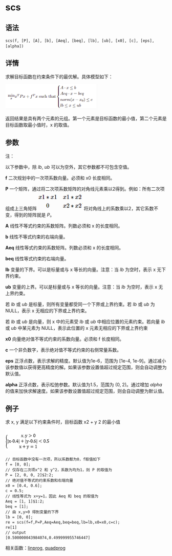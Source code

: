 # scs

## 语法

`scs(f, [P], [A], [b], [Aeq], [beq], [lb], [ub], [x0], [c], [eps],
[alpha])`

## 详情

求解目标函数在约束条件下的最优解。具体模型如下：

![image](../../images/scs01.png)

返回结果是具有两个元素的元组。第一个元素是目标函数的最小值，第二个元素是目标函数取最小值时，x 的取值。

## 参数

注：

以下参数中，除 *lb*, *ub* 可以为空外，其它参数都不可包含空值。

**f** 二次规划中的一次项系数向量。必须和 x0 长度相同。

**P** 一个矩阵，通过将二次项系数矩阵的对角线元素乘以2得到。例如：所有二次项组成上三角矩阵
![image](../../images/scs02.png)
 将对角线上的系数乘以2，其它系数不变，得到的矩阵就是 *P*。

**A** 线性不等式约束的系数矩阵。列数必须和 x 的长度相同。

**b** 线性不等式约束的右端向量。

**Aeq** 线性等式约束的系数矩阵。列数必须和 x 的长度相同。

**beq** 线性等式约束的右端向量。

**lb** 变量的下界。可以是标量或与 x 等长的向量。注意：当 *lb* 为空时，表示 x 无下界约束。

**ub** 变量的上界。可以是标量或与 x 等长的向量。注意：当 *lb* 为空时，表示 x 无上界约束。

若 *lb* 或 *ub* 是标量，则所有变量都受同一个下界或上界约束。若 *lb* 或 *ub* 为NULL，表示 x
无相应的下界或上界约束。

若 *lb* 或 *ub* 是向量，则 x 中的元素受 *lb* 或 *ub* 中相应位置的元素约束。若向量 *lb*
或 *ub* 中某元素为 NULL，表示此位置的 x 元素无相应的下界或上界约束

**x0** 向量绝对值不等式约束的系数向量。必须和 f 长度相同。

**c** 一个非负数字，表示绝对值不等式约束的右侧常量系数。

**eps** 正浮点数，表示求解的精度。默认值为1e-6，范围为 [1e-4,
1e-9]。通过减小该参数值以获得更高精度的解。如果该参数设置值超过规定范围，则会自动调整为默认值。

**alpha** 正浮点数，表示松弛参数。默认值为1.5，范围为 (0, 2)。通过增加 *alpha*
的值来加快求解速度。如果该参数设置值超过规定范围，则会自动调整为默认值。

## 例子

求 x, y 满足以下约束条件时，目标函数 x2 + y 2 的最小值

![image](../../images/scs03.png)

```
// 目标函数中没有一次项，所以系数都为0，f取值如下
f = [0, 0];
// 仅存在二次项x^2 和 y^2，系数为均为1，则 P 的取值为
P = [2, 0, 0, 2]$2:2;
// 绝对值不等式的约束系数和右端向量
x0 = [0.4, 0.6];
c = 0.5;
// 线性等式为 x+y=1，因此 Aeq 和 beq 的取值为
Aeq = [1, 1]$1:2;
beq = [1];
// 由 x,y>0 得到变量的下界
lb = [0, 0];
re = scs(f=f,P=P,Aeq=Aeq,beq=beq,lb=lb,x0=x0,c=c);
re[1]
// output
[0.500000043984074,0.499999955746447]
```

相关函数：[linprog](../l/linprog.html), [quadprog](../q/quadprog.html)

